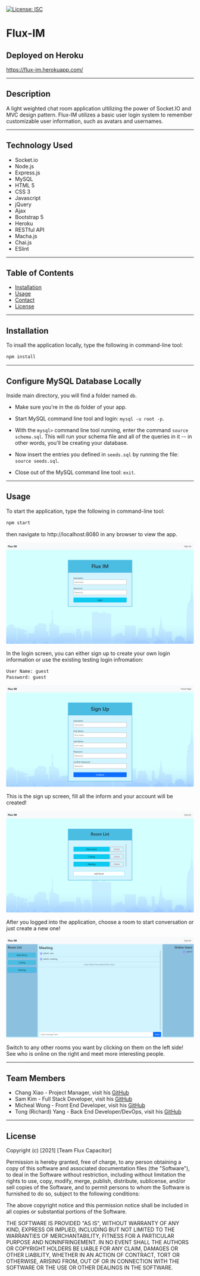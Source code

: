 [![License: ISC](https://img.shields.io/badge/License-ISC-blue.svg)](https://opensource.org/licenses/ISC)

# Flux-IM

## Deployed on Heroku
https://flux-im.herokuapp.com/

---

## Description
A light weighted chat room application ultilizing the power of Socket.IO and MVC design pattern. Flux-IM utilizes a basic user login system to remember customizable user information, such as avatars and usernames.

---

## Technology Used
* Socket.io
* Node.js
* Express.js
* MySQL
* HTML 5
* CSS 3
* Javascript
* jQuery
* Ajax
* Bootstrap 5
* Heroku
* RESTful API
* Macha.js
* Chai.js
* ESlint

---

## Table of Contents
* [Installation](#installation)
* [Usage](#usage)
* [Contact](#contact)
* [License](#license)
---


## Installation
To insall the application locally, type the following in command-line tool:
```bash
npm install
```

---

## Configure MySQL Database Locally

Inside main directory, you will find a folder named `db`.

   * Make sure you're in the `db` folder of your app.

   * Start MySQL command line tool and login: `mysql -u root -p`.

   * With the `mysql>` command line tool running, enter the command `source schema.sql`. This will run your schema file and all of the queries in it -- in other words, you'll be creating your database.

   * Now insert the entries you defined in `seeds.sql` by running the file: `source seeds.sql`.

   * Close out of the MySQL command line tool: `exit`.

---

## Usage
To start the application, type the following in command-line tool:
```bash
npm start
```
then navigate to http://localhost:8080 in any browser to view the app.

<img src="./screenshots/login.png" alt="homepage"  />

In the login screen, you can either sign up to create your own login information or use the existing testing login infromation:
```
User Name: guest
Password: guest
```

<img src="./screenshots/signup.png" alt="sign up"  />

This is the sign up screen, fill all the inform and your account will be created!

<img src="./screenshots/roomlist.png" alt="room list"  />

After you logged into the application, choose a room to start conversation or just create a new one!

<img src="./screenshots/chatroom.png" alt="chatroom"  />

Switch to any other rooms you want by clicking on them on the left side! See who is online on the right and meet more interesting people.

---

## Team Members
* Chang Xiao - Project Manager, visit his [GitHub](https://github.com/sinsinkun)
* Sam Kim - Full Stack Developer, visit his [GitHub](https://github.com/TalkingSkunk)
* Micheal Wong - Front End Developer, visit his [GitHub](https://github.com/Mwong228)
* Tong (Richard) Yang - Back End Developer/DevOps, visit his [GitHub](https://github.com/Dragontalker)

---

## License
Copyright (c) [2021] [Team Flux Capacitor]

Permission is hereby granted, free of charge, to any person obtaining a copy of this software and associated documentation files (the "Software"), to deal in the Software without restriction, including without limitation the rights to use, copy, modify, merge, publish, distribute, sublicense, and/or sell copies of the Software, and to permit persons to whom the Software is furnished to do so, subject to the following conditions:

The above copyright notice and this permission notice shall be included in all copies or substantial portions of the Software.

THE SOFTWARE IS PROVIDED "AS IS", WITHOUT WARRANTY OF ANY KIND, EXPRESS OR IMPLIED, INCLUDING BUT NOT LIMITED TO THE WARRANTIES OF MERCHANTABILITY, FITNESS FOR A PARTICULAR PURPOSE AND NONINFRINGEMENT. IN NO EVENT SHALL THE AUTHORS OR COPYRIGHT HOLDERS BE LIABLE FOR ANY CLAIM, DAMAGES OR OTHER LIABILITY, WHETHER IN AN ACTION OF CONTRACT, TORT OR OTHERWISE, ARISING FROM, OUT OF OR IN CONNECTION WITH THE SOFTWARE OR THE USE OR OTHER DEALINGS IN THE SOFTWARE.
